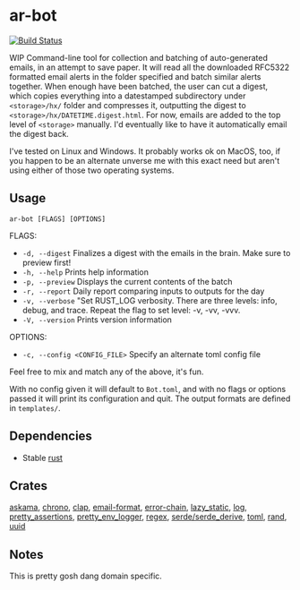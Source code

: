 # ar-bot

[![Build Status](https://travis-ci.org/deciduously/ar-bot.svg?branch=master)](https://travis-ci.org/deciduously/ar-bot)

WIP Command-line tool for collection and batching of auto-generated emails, in an attempt to save paper.  It will read all the downloaded RFC5322 formatted email alerts in the folder specified and batch similar alerts together.  When enough have been batched, the user can cut a digest, which copies everything into a datestamped subdirectory under `<storage>/hx/` folder and compresses it, outputting the digest to `<storage>/hx/DATETIME.digest.html`.  For now, emails are added to the top level of `<storage>` manually.  I'd eventually like to have it automatically email the digest back.

I've tested on Linux and Windows. It probably works ok on MacOS, too, if you happen to be an alternate unverse me with this exact need but aren't using either of those two operating systems.

## Usage

`ar-bot [FLAGS] [OPTIONS]`

FLAGS:

* `-d, --digest`     Finalizes a digest with the emails in the brain. Make sure to preview first!
* `-h, --help`       Prints help information
* `-p, --preview`    Displays the current contents of the batch
* `-r, --report`     Daily report comparing inputs to outputs for the day
* `-v, --verbose`    "Set RUST_LOG verbosity.  There are three levels: info, debug, and trace.  Repeat the flag to set level: -v, -vv, -vvv.
* `-V, --version`    Prints version information

OPTIONS:

* `-c, --config <CONFIG_FILE>`    Specify an alternate toml config file

Feel free to mix and match any of the above, it's fun.

With no config given it will default to `Bot.toml`, and with no flags or options passed it will print its configuration and quit.  The output formats are defined in `templates/`.

## Dependencies

* Stable [rust](https://www.rust-lang.org)

## Crates

[askama](https://github.com/djc/askama), [chrono](https://github.com/chronotope/chrono), [clap](https://github.com/kbknapp/clap-rs), [email-format](https://github.com/mikedilger/email-format), [error-chain](https://github.com/rust-lang-nursery/error-chain), [lazy_static](https://github.com/rust-lang-nursery/lazy-static.rs), [log](https://githb.com/rust-lang-nursery/log), [pretty_assertions](https://github.com/colin-kiegel/rust-pretty-assertions), [pretty_env_logger](https://github.com/seanmonstar/pretty_env_logger/), [regex](https://github.com/rust-lang/regex), [serde/serde_derive](https://serde.rs), [toml](https://github.com/alexcrichton/toml-rs), [rand](https://github.com/rust-lang-nursery/rand), [uuid](https://github.com/uuid-rs/uuid)

## Notes

This is pretty gosh dang domain specific.
